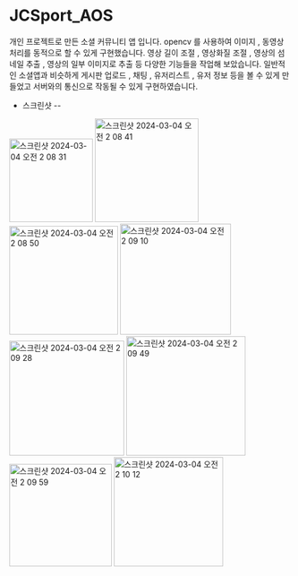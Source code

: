 # JCSport_AOS
개인 프로젝트로 만든 소셜 커뮤니티 앱 입니다. opencv 를 사용하여 이미지 , 동영상 처리를 동적으로 할 수 있게 구현했습니다. 영상 길이 조절 , 영상화질 조절 , 영상의 섬네일 추출 , 영상의 일부 이미지로 추출 등 다양한 기능들을 작업해 보았습니다.
일반적인 소셜앱과 비슷하게 게시판 업로드 , 채팅 , 유저리스트 , 유저 정보 등을 볼 수 있게 만들었고 서버와의 통신으로 작동될 수 있게 구현하였습니다.

- 스크린샷 --

<img width="149" alt="스크린샷 2024-03-04 오전 2 08 31" src="https://github.com/ply2782/JCSport_AOS/assets/78065931/9487085f-7189-483d-9f42-b7e5c7dd1bb1">
<img width="185" alt="스크린샷 2024-03-04 오전 2 08 41" src="https://github.com/ply2782/JCSport_AOS/assets/78065931/06a43c7d-d780-4745-871d-8a1d5f03353d">
<img width="194" alt="스크린샷 2024-03-04 오전 2 08 50" src="https://github.com/ply2782/JCSport_AOS/assets/78065931/6fc7eefd-1666-4e87-b07e-6b33eda96ea5">
<img width="198" alt="스크린샷 2024-03-04 오전 2 09 10" src="https://github.com/ply2782/JCSport_AOS/assets/78065931/1071dcc4-1058-4d80-ab9a-5d4066c9a67f">
<img width="205" alt="스크린샷 2024-03-04 오전 2 09 28" src="https://github.com/ply2782/JCSport_AOS/assets/78065931/29fa6761-9f8a-44c5-8b3b-ea8c1e6b4170">
<img width="213" alt="스크린샷 2024-03-04 오전 2 09 49" src="https://github.com/ply2782/JCSport_AOS/assets/78065931/1c603412-1cce-4cc5-bcfe-13b1e53da3b7">
<img width="183" alt="스크린샷 2024-03-04 오전 2 09 59" src="https://github.com/ply2782/JCSport_AOS/assets/78065931/5c146c07-e310-4bed-8063-f77ea8b820a4">
<img width="195" alt="스크린샷 2024-03-04 오전 2 10 12" src="https://github.com/ply2782/JCSport_AOS/assets/78065931/c1825db7-3ef3-4072-aa1a-0a84b433b8c7">
